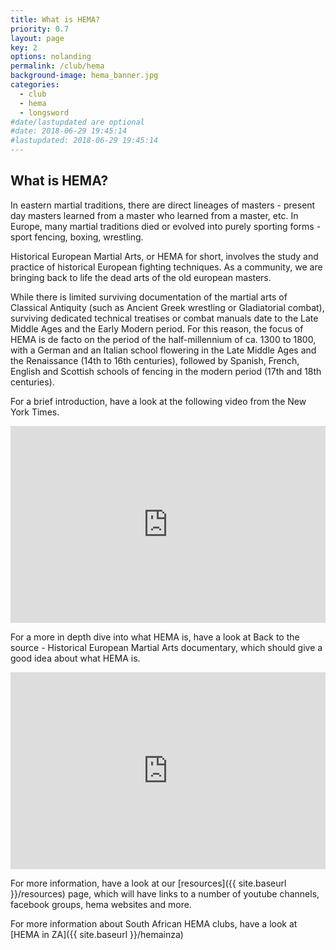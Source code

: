 ```yaml
---
title: What is HEMA?
priority: 0.7
layout: page
key: 2
options: nolanding
permalink: /club/hema
background-image: hema_banner.jpg
categories:
  - club
  - hema
  - longsword
#date/lastupdated are optional
#date: 2018-06-29 19:45:14
#lastupdated: 2018-06-29 19:45:14
---
```


## What is HEMA?

In eastern martial traditions, there are direct lineages of masters - present day masters learned from a master who learned from a master, etc. In Europe, many martial traditions died or evolved into purely sporting forms - sport fencing, boxing, wrestling.

Historical European Martial Arts, or HEMA for short, involves the study and practice of historical European fighting techniques. As a community, we are bringing back to life the dead arts of the old european masters.

While there is limited surviving documentation of the martial arts of Classical Antiquity (such as Ancient Greek wrestling or Gladiatorial combat), surviving dedicated technical treatises or combat manuals date to the Late Middle Ages and the Early Modern period. For this reason, the focus of HEMA is de facto on the period of the half-millennium of ca. 1300 to 1800, with a German and an Italian school flowering in the Late Middle Ages and the Renaissance (14th to 16th centuries), followed by Spanish, French, English and Scottish schools of fencing in the modern period (17th and 18th centuries).

For a brief introduction, have a look at the following video from the New York Times.

<iframe width="100%" height="315" src="https://www.youtube.com/embed/5zueF4Mu2uM" frameborder="0" allow="autoplay; encrypted-media" allowfullscreen></iframe>

For a more in depth dive into what HEMA is, have a look at Back to the source - Historical European Martial Arts documentary, which should give a good idea about what HEMA is.

<iframe width="100%" height="315" src="https://www.youtube.com/embed/7DBmNVHTmNs" frameborder="0" allow="autoplay; encrypted-media" allowfullscreen></iframe>

For more information, have a look at our [resources]({{ site.baseurl }}/resources) page, which will have links to a number of youtube channels, facebook groups, hema websites and more.

For more information about South African HEMA clubs, have a look at [HEMA in ZA]({{ site.baseurl }}/hemainza)